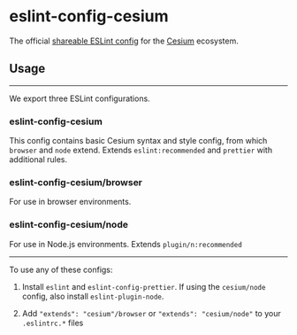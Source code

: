 # eslint-config-cesium

The official [shareable ESLint config](http://eslint.org/docs/developer-guide/shareable-configs) for the [Cesium](https://cesium.com/) ecosystem.

## Usage

---

We export three ESLint configurations.

### eslint-config-cesium

This config contains basic Cesium syntax and style config, from which `browser` and `node` extend. Extends `eslint:recommended` and `prettier` with additional rules.

### eslint-config-cesium/browser

For use in browser environments.

### eslint-config-cesium/node

For use in Node.js environments. Extends `plugin/n:recommended`

---

To use any of these configs:

1. Install `eslint` and `eslint-config-prettier`. If using the `cesium/node` config, also install `eslint-plugin-node`.

2. Add `"extends": "cesium"/browser` or `"extends": "cesium/node"` to your `.eslintrc.*` files

